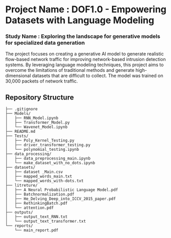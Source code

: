 # Project Name : DOF1.0 -  Empowering Datasets with Language Modeling 
###  Study Name  : Exploring the landscape for generative models for specialized data generation
The project focuses on creating a generative AI model to generate realistic flow-based network traffic for improving network-based intrusion detection systems. By leveraging language modeling techniques, this project aims to overcome the limitations of traditional methods and generate high-dimensional datasets that are difficult to collect. The model was trained on 30,000 packets of network traffic.
## Repository Structure

```plaintext
├── .gitignore
├── Models/
│   ├── RNN_Model.ipynb
│   ├── Transformer_Model.py
│   └── Wavenet_Model.ipynb
├── README.md
├── Tests/
│   ├── Poly_Kernel_Testing.py
│   ├── driver_transformer_testing.py
│   └── polynomial_testing.ipynb
├── data_processing/
│   ├── data_preprocessing_main.ipynb
│   └── make_dataset_with_no_dots.ipynb
├── datasets/
│   ├── dataset _Main.csv
│   ├── mapped_words_main.txt
│   └── mapped_words_with-dots.txt
├── litreture/
│   ├── A Neural Probabilistic Language Model.pdf
│   ├── Batchnormalization.pdf
│   ├── He_Delving_Deep_into_ICCV_2015_paper.pdf
│   ├── RethinkingBatch.pdf
│   └── attention.pdf
├── outputs/
│   ├── output_text_RNN.txt
│   └── output_text_transformer.txt
└── reports/
    └── main_report.pdf

